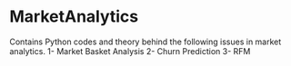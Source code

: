 # MarketAnalytics

Contains Python codes and theory behind the following issues in market analytics. 
1- Market Basket Analysis
2- Churn Prediction
3- RFM 
